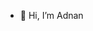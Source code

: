- 👋 Hi, I’m Adnan
<!---
AdnanBen/AdnanBen is a ✨ special ✨ repository because its `README.md` (this file) appears on your GitHub profile.
You can click the Preview link to take a look at your changes.
--->
